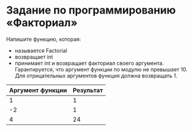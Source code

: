 # Задание по программированию «Факториал»

Напишите функцию, которая:
- называется Factorial
- возвращает int
- принимает int и возвращает факториал своего аргумента. Гарантируется, что аргумент функции по модулю не превышает 10. Для отрицательных аргументов функция должна возвращать 1.

**Аргумент функции** | **Результат**
--- | --- 
1 | 1
-2 | 1
4 | 24
